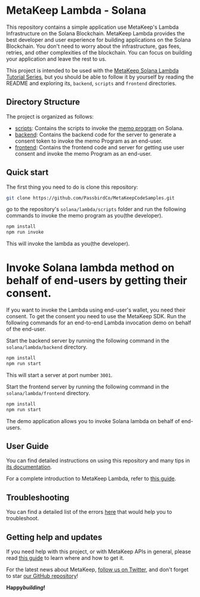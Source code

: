 # MetaKeep Lambda - Solana

This repository contains a simple application use MetaKeep's Lambda Infrastructure on the Solana Blockchain. MetaKeep Lambda provides the best developer and user experience for building applications on the Solana Blockchain. You don't need to worry about the infrastructure, gas fees, retries, and other complexities of the blockchain. You can focus on building your application and leave the rest to us.

This project is intended to be used with the
[MetaKeep Solana Lambda Tutorial Series](https://docs.metakeep.xyz/docs/invoke-solana-lambda), but you should be
able to follow it by yourself by reading the README and exploring its, `backend`, `scripts` and `frontend` directories.

## Directory Structure

The project is organized as follows:

- [scripts](./scripts): Contains the scripts to invoke the [memo program](https://spl.solana.com/memo) on Solana.
- [backend](./backend): Contains the backend code for the server to generate a consent token to invoke the memo Program as an end-user.
- [frontend](./frontend): Contains the frontend code and server for getting use user consent and invoke the memo Program as an end-user.

## Quick start

The first thing you need to do is clone this repository:

```sh
git clone https://github.com/PassbirdCo/MetaKeepCodeSamples.git
```

go to the repository's `solana/lambda/scripts` folder and run the following commands to invoke the memo program as you(the developer).

```sh
npm install
npm run invoke
```

This will invoke the lambda as you(the developer).

# Invoke Solana lambda method on behalf of end-users by getting their consent.

If you want to invoke the Lambda using end-user's wallet, you need their consent. To get the consent you need to use the MetaKeep SDK. Run the following commands for an end-to-end Lambda invocation demo on behalf of the end-user.

Start the backend server by running the following command in the `solana/lambda/backend` directory.

```sh
npm install
npm run start
```

This will start a server at port number `3001`.

Start the frontend server by running the following command in the `solana/lambda/frontend` directory.

```sh
npm install
npm run start
```

The demo application allows you to invoke Solana lambda on behalf of end-users.

## User Guide

You can find detailed instructions on using this repository and many tips in [its documentation](https://docs.metakeep.xyz/reference/solana-lambda-101).

For a complete introduction to MetaKeep Lambda, refer to [this guide](https://docs.metakeep.xyz/reference/solana-lambda-101).

## Troubleshooting

You can find a detailed list of the errors [here](https://docs.metakeep.xyz/reference/api-error-status#v2applambdainvoke) that would help you to troubleshoot.

## Getting help and updates

If you need help with this project, or with MetaKeep APIs in general, please read [this guide](https://docs.metakeep.xyz/) to learn where and how to get it.

For the latest news about MetaKeep, [follow us on Twitter](https://twitter.com/metakeep), and don't forget to star [our GitHub repository](https://github.com/PassbirdCo/MetaKeepCodeSamples.git)!

**Happy*building*!**
